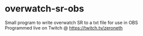 # overwatch-sr-obs
Small program to write overwatch SR to a txt file for use in OBS
Programmed live on Twitch @ https://twitch.tv/zeroneth
